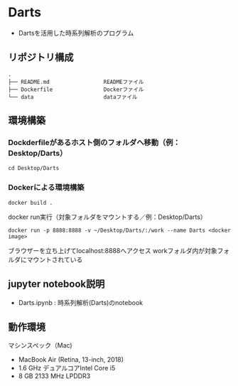 # Darts
* Dartsを活用した時系列解析のプログラム

## リポジトリ構成
```
.
├── README.md                 READMEファイル
├── Dockerfile                Dockerファイル
└── data                      dataファイル
```

## 環境構築
### Dockderfileがあるホスト側のフォルダへ移動（例：Desktop/Darts）
```
cd Desktop/Darts
```
### Dockerによる環境構築
```
docker build .
```
docker run実行（対象フォルダをマウントする／例：Desktop/Darts）
```
docker run -p 8888:8888 -v ~/Desktop/Darts/:/work --name Darts <docker image>
```
ブラウザーを立ち上げてlocalhost:8888へアクセス
workフォルダ内が対象フォルダにマウントされている

## jupyter notebook説明
* Darts.ipynb : 時系列解析(Darts)のnotebook

## 動作環境
マシンスペック（Mac)
- MacBook Air (Retina, 13-inch, 2018)
- 1.6 GHz デュアルコアIntel Core i5
- 8 GB 2133 MHz LPDDR3